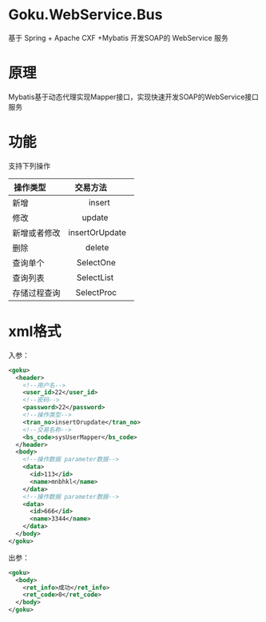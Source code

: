# Goku.WebService.Bus
基于 Spring +  Apache CXF +Mybatis 开发SOAP的 WebService 服务

# 原理
Mybatis基于动态代理实现Mapper接口，实现快速开发SOAP的WebService接口服务

# 功能
支持下列操作

| 操作类型        | 交易方法         | 
| ------------- |:-------------:| 
|新增      |insert|
| 修改     |update      |  
| 新增或者修改 |insertOrUpdate    |  
|删除 |delete    |  
| 查询单个|SelectOne     |  
| 查询列表 |SelectList      |  
| 存储过程查询 |SelectProc     |  

# xml格式

入参：
```xml
<goku> 
  <header> 
    <!--用户名-->
    <user_id>22</user_id>  
    <!--密码-->
    <password>22</password>  
    <!--操作类型-->
    <tran_no>insertOrupdate</tran_no>  
    <!--交易名称-->
    <bs_code>sysUserMapper</bs_code> 
  </header>  
  <body> 
    <!--操作数据 parameter数据-->
    <data> 
      <id>113</id>  
      <name>mnbhkl</name> 
    </data>  
    <!--操作数据 parameter数据-->
    <data> 
      <id>666</id>  
      <name>3344</name> 
    </data> 
  </body> 
</goku>

```

出参：
```xml
<goku>
  <body>
    <ret_info>成功</ret_info>
    <ret_code>0</ret_code>
  </body>
</goku>

```
